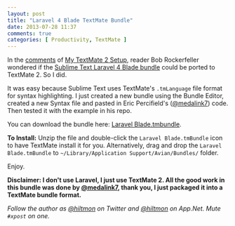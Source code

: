 ```yaml
---
layout: post
title: "Laravel 4 Blade TextMate Bundle"
date: 2013-07-28 11:37
comments: true
categories: [ Productivity, TextMate ]
---
```


In the [comments](https://hiltmon.com/blog/2013/04/15/my-textmate-2-setup/#comment-973665378) of [My TextMate 2 Setup](https://hiltmon.com/blog/2013/04/15/my-textmate-2-setup/#comment-973665378), reader Bob Rockerfeller wondered if the [Sublime Text Laravel 4 Blade bundle](https://github.com/Medalink/Laravel-Blade) could be ported to TextMate 2. So I did.

It was easy because Sublime Text uses TextMate's `.tmLanguage` file format for syntax highlighting. I just created a new bundle using the Bundle Editor, created a new Syntax file and pasted in Eric Percifield's ([@medalink7](https://twitter.com/medalink7)) code. Then tested it with the example in his repo.

You can download the bundle here: [Laravel Blade.tmbundle](https://hiltmon.com/files/Laravel-Blade.tmbundle.zip).

**To Install:** Unzip the file and double-click the `Laravel Blade.tmBundle` icon to have TextMate install it for you. Alternatively, drag and drop the `Laravel Blade.tmBundle` to `~/Library/Application Support/Avian/Bundles/` folder.

Enjoy.

**Disclaimer: I don't use Laravel, I just use TextMate 2. All the good work in this bundle was done by [@medalink7](https://twitter.com/medalink7), thank you,  I just packaged it into a TextMate bundle format.**

*Follow the author as [@hiltmon](http://twitter.com/hiltmon) on Twitter and [@hiltmon](http://alpha.app.net/hiltmon) on App.Net. Mute `#xpost` on one.*
